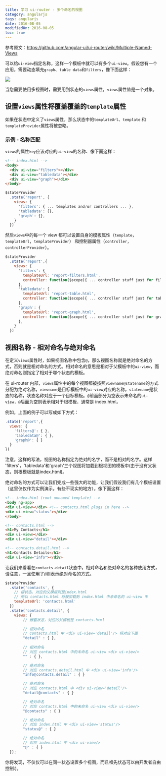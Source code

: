 ```yaml
---
title: 学习 ui-router - 多个命名的视图
category: angularjs
tags: angularjs
date: 2016-08-05
modifiedOn: 2016-08-05
toc: true
---
```

参考原文：https://github.com/angular-ui/ui-router/wiki/Multiple-Named-Views

可以给`ui-view`指定名称，这样一个模板中就可以有多个`ui-view`。假设您有一个应用，需要动态填充`graph`、`table data`和`filters`，像下面这样：

![](http://bubkoo.qiniudn.com/MultipleNamedViewsExample.png)

当您需要使用多视图时，需要用到状态的`views`属性，`views`属性值是一个对象。

<!--more-->

## 设置`views`属性将覆盖覆盖的`template`属性 ## 

如果在状态中定义了`views`属性，那么状态中的`templateUrl`、`template` 和 `templateProvider`属性将被忽略。

### 示例 - 名称匹配 ###

`views`的属性`key`应该对应的`ui-view`的名称、像下面这样：

``` html
<!-- index.html -->
<body>
  <div ui-view="filters"></div>
  <div ui-view="tabledata"></div>
  <div ui-view="graph"></div>
</body>
```

``` javascript
$stateProvider
  .state('report', {
    views: {
      'filters': { ... templates and/or controllers ... },
      'tabledata': {},
      'graph': {},
    }
  })
```

然后`views`中的每一个 view 都可以设置自身的模板属性（`template`，`templateUrl`，`templateProvider`） 和控制器属性（`controller`，`controllerProvider`）。

``` javascript
$stateProvider
  .state('report',{
    views: {
      'filters': {
        templateUrl: 'report-filters.html',
        controller: function($scope){ ... controller stuff just for filters view ... }
      },
      'tabledata': {
        templateUrl: 'report-table.html',
        controller: function($scope){ ... controller stuff just for tabledata view ... }
      },
      'graph': {
        templateUrl: 'report-graph.html',
        controller: function($scope){ ... controller stuff just for graph view ... }
      },
    }
  })
```

## 视图名称 - 相对命名与绝对命名 ##
在定义`views`属性时，如果视图名称中包含`@`，那么视图名称就是绝对命名的方式，否则就是相对命名的方式。相对命名的意思是相对于父模板中的`ui-view`，而绝对命名则指定了相对于哪个状态的模板。

在 ui-router 内部，`views`属性中的每个视图都被按照`viewname@statename`的方式分配为绝对名称，`viewname`是目标模板中的`ui-view`对应的名称，`statename`是状态的名称，状态名称对应于一个目标模板。`@`前面部分为空表示未命名的`ui-view`，`@`后面为空则表示相对于根模板，通常是 index.html。

例如，上面的例子可以写成如下方式：

``` javascript
.state('report',{
  views: {
    'filters@': { },
    'tabledata@': { },
    'graph@': { }
  }
})
```

注意，这样的写法，视图的名称指定为绝对的名字，而不是相对的名字。这样 'filters'，'tabledata'和'graph'三个视图将加载到根视图的模板中(由于没有父状态，则根模板就是index.html)。

绝对命名的方式可以让我们完成一些强大的功能，让我们假设我们有几个模板设置（这里仅仅作为实例演示，有些不现实的地方），像下面这样：

``` html
<!-- index.html (root unnamed template) -->
<body ng-app>
<div ui-view></div> <!-- contacts.html plugs in here -->
<div ui-view="status"></div>
</body>
```

``` html
<!-- contacts.html -->
<h1>My Contacts</h1>
<div ui-view></div>
<div ui-view="detail"></div>
```

``` html
<!-- contacts.detail.html -->
<h1>Contacts Details</h1>
<div ui-view="info"></div>
```

让我们来看看在`contacts.detail`状态中，相对命名和绝对命名的各种使用方式，请注意，一旦使用了`@`则表示绝对命名的方式。

``` javascript
$stateProvider
  .state('contacts', {
    // 根状态，对应的父模板则是index.html
    // 所以 contacts.html 将被加载到 index.html 中未命名的 ui-view 中
    templateUrl: 'contacts.html'   
  })
  .state('contacts.detail', {
    views: {
        // 嵌套状态，对应的父模板是 contacts.html

        // 相对命名
        // contacts.html 中 <div ui-view='detail'/> 将对应下面
        "detail" : { },   
         
        // 相对命名
        // 对应 contacts.html 中的未命名 ui-view <div ui-view/>
        "" : { }, 

        // 绝对命名
        // 对应 contacts.detail.html 中 <div ui-view='info'/>
        "info@contacts.detail" : { }

        // 绝对命名
        // 对应 contacts.html 中 <div ui-view='detail'/>
        "detail@contacts" : { }

        // 绝对命名
        // 对应 contacts.html 中的未命名 ui-view <div ui-view/>
        "@contacts" : { }

        // 绝对命名
        // 对应 index.html 中 <div ui-view='status'/> 
        "status@" : { }

        // 绝对命名
        // 对应 index.html 中 <div ui-view/>
        "@" : { } 
  });
```

你将发现，不仅仅可以在同一状态设置多个视图，而且祖先状态可以由开发者自由控制:)。
